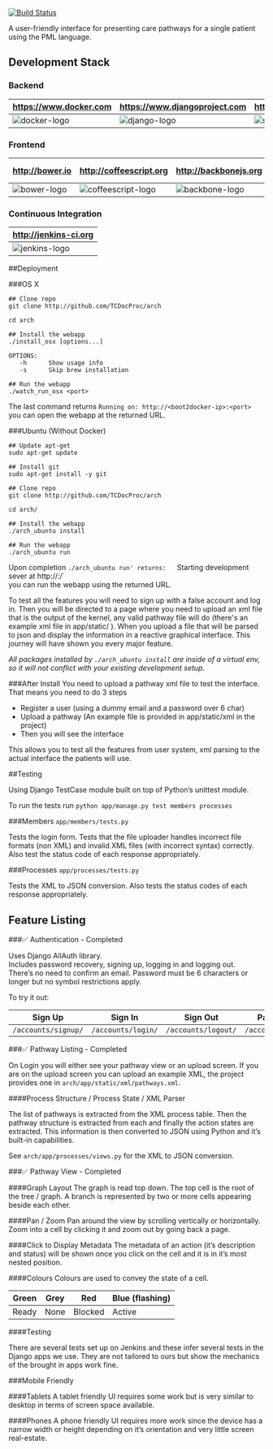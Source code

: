 [![Build Status](http://jenkins.kev.sh/job/DjangoMasterUnitTests/badge/icon)](http://jenkins.kev.sh/job/DjangoMasterUnitTests/) 

A user-friendly interface for presenting care pathways for a single patient using the PML language.

## Development Stack
### Backend

| https://www.docker.com | https://www.djangoproject.com | https://www.sqlite.org |
|------|------------|------------------|
|![docker-logo] | ![django-logo] | ![sqlite-logo] 

[docker-logo]:http://core0.staticworld.net/images/idge/imported/article/nww/2013/12/docker-100275159-orig.jpg
[django-logo]:http://www.fullstackpython.com/theme/img/django-logo-positive.png
[sqlite-logo]:https://iworkautomation.com/numbers/gfx/sqlite-logo.png

### Frontend

| http://bower.io | http://coffeescript.org | http://backbonejs.org | http://sass-lang.com |
|---|---|---|---|
|![bower-logo]| ![coffeescript-logo] | ![backbone-logo] | ![sass-logo]

[bower-logo]:https://camo.githubusercontent.com/aad5f0385a2d8524cb366a1bad62bc74e797743a/687474703a2f2f692e696d6775722e636f6d2f516d47485067632e706e67
[coffeescript-logo]:https://raw.githubusercontent.com/ServiceStack/Assets/master/img/livedemos/techstacks/coffeescript-logo.png
[backbone-logo]:http://backbonejs.org/docs/images/backbone.png
[sass-logo]:http://sass-lang.com/assets/img/logos/logo-b6e1ef6e.svg

### Continuous Integration

| http://jenkins-ci.org |
|---|
| ![jenkins-logo]

[jenkins-logo]:https://wiki.jenkins-ci.org/download/attachments/2916393/logo-title.png?version=1&modificationDate=1302753947000

##Deployment

###OS X

```
## Clone repo
git clone http://github.com/TCDocProc/arch

cd arch

## Install the webapp
./install_osx [options...]

OPTIONS:
   -h      Show usage info
   -s      Skip brew installation

## Run the webapp
./watch_run_osx <port>

```

The last command returns `Running on: http://<boot2docker-ip>:<port>` you can open the webapp at the returned URL.

###Ubuntu (Without Docker)

```
## Update apt-get
sudo apt-get update

## Install git
sudo apt-get install -y git

## Clone repo
git clone http://github.com/TCDocProc/arch

cd arch/

## Install the webapp
./arch_ubuntu install

## Run the webapp
./arch_ubuntu run

```

Upon completion `./arch_ubuntu run' returns:  
`Starting development sever at http://<ip>:<port>/`  
you can run the webapp using the returned URL.

To test all the features you will need to sign up with a false account and log in. Then you will be directed to a page where you need to upload an xml file that is the output of the kernel, any valid pathway file will do (there's an example xml file in app/static/ ). When you upload a file that will be parsed to json and display the information in a reactive graphical interface. This journey will have shown you every major feature.

*All packages installed by `./arch_ubuntu install` are inside of a virtual env, so it will not conflict with your existing development setup.*

###After Install
You need to upload a pathway xml file to test the interface. That means you need to do 3 steps

   - Register a user (using a dummy email and a password over 6 char)
   - Upload a pathway (An example file is provided in app/static/xml in the project)
   - Then you will see the interface

This allows you to test all the features from user system, xml parsing to the actual interface the patients will use.

##Testing

Using Django TestCase module built on top of Python’s  unittest module.

To run the tests run `python app/manage.py test members processes`

###Members
`app/members/tests.py`  

Tests the login form. Tests that the file uploader handles incorrect file formats (non XML) and invalid XML files (with incorrect syntax) correctly. Also test the status code of each response appropriately.

###Processes
`app/processes/tests.py`

Tests the XML to JSON conversion. Also tests the status codes of each response appropriately.

## Feature Listing

###✅ Authentication - Completed

Uses Django AllAuth library.  
Includes password recovery, signing up, logging in and logging out.  
There’s no need to confirm an email. Password must be 6 characters or longer but no symbol restrictions apply.

To try it out:

Sign Up | Sign In | Sign Out | Password Recovery
------- | -------|-----|-----------------
`/accounts/signup/` | `/accounts/login/` | `/accounts/logout/` | `/accounts/password/reset/`

###✅ Pathway Listing - Completed

On Login you will either see your pathway view or an upload screen. If you are on the upload screen you can upload an example XML, the project provides one in `arch/app/static/xml/pathways.xml`.

####Process Structure / Process State / XML Parser

The list of pathways is extracted from the XML process table. Then the pathway structure is extracted from each and finally the action states are extracted. This information is then converted to JSON using Python and it’s built-in capabilities.

See `arch/app/processes/views.py` for the XML to JSON conversion.

###✅ Pathway View - Completed

####Graph Layout
The graph is read top down. The top cell is the root of the tree / graph. A branch is represented by two or more cells appearing beside each other.

####Pan / Zoom
Pan around the view by scrolling vertically or horizontally. Zoom into a cell by clicking it and zoom out by going back a page.

####Click to Display Metadata
The metadata of an action (it’s description and status) will be shown once you click on the cell and it is in it’s most nested position.

####Colours
Colours are used to convey the state of a cell. 

Green | Grey | Red | Blue (flashing)
------- | -------|-----|-----------------
Ready | None | Blocked | Active

####Testing

There are several tests set up on Jenkins and these infer several tests in the Django apps we use. They are not tailored to ours but show the mechanics of the brought in apps work fine.

###Mobile Friendly

####Tablets
A tablet friendly UI requires some work but is very similar to desktop in terms of screen space available.

####Phones
A phone friendly UI requires more work since the device has a narrow width or height depending on it’s orientation and very little screen real-estate.
